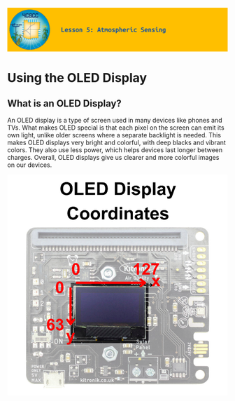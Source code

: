 ![header-lesson-05](assets/header-lesson-05.png)

# Using the OLED Display

## What is an OLED Display?

An OLED display is a type of screen used in many devices like phones and TVs. What makes OLED special is that each pixel on the screen can emit its own light, unlike older screens where a separate backlight is needed. This makes OLED displays very bright and colorful, with deep blacks and vibrant colors. They also use less power, which helps devices last longer between charges. Overall, OLED displays give us clearer and more colorful images on our devices.

![kitronik-aqb-oled-coordinates](assets/kitronik-aqb-oled-coordinates.png)